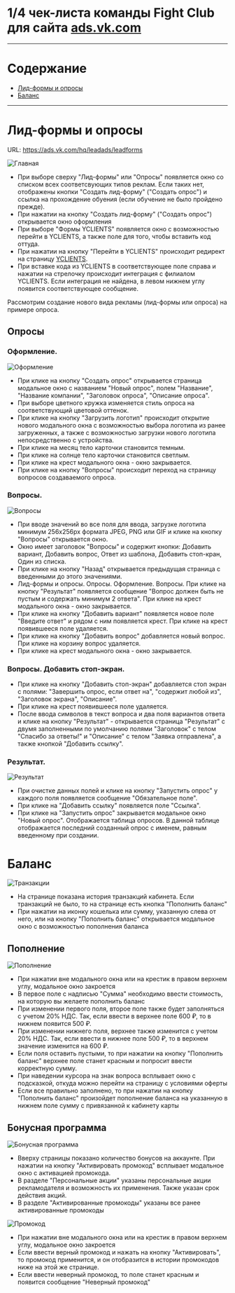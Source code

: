 # 1/4 чек-листа команды Fight Club для сайта [ads.vk.com](ads.vk.com)

---

# Содержание

- [Лид-формы и опросы](#лид-формы-и-опросы)
- [Баланс](#баланс)

---

# Лид-формы и опросы

URL: https://ads.vk.com/hq/leadads/leadforms

![Главная](assets/main.png)

- При выборе сверху "Лид-формы" или "Опросы" появляется окно со списком всех соответсвующих типов реклам. Если таких нет, отображены кнопки "Создать лид-форму" ("Создать опрос") и ссылка на прохождение обуения (если обучение не было пройдено прежде).
- При нажатии на кнопку "Создать лид-форму" ("Создать опрос") открывается окно оформления
- При выборе "Формы YCLIENTS" появляется окно с возможностью перейти в YCLIENTS, а также поле для того, чтобы вставить код оттуда.
- При нажатии на кнопку "Перейти в YCLIENTS" происходит редирект на страницу [YCLIENTS](https://yclients.com/e/mp_7405_vk_ads/).
- При вставке кода из YCLIENTS в соответствующее поле справа и нажатии на стрелочку происходит интеграция с филиалом YCLIENTS. Если интеграция не найдена, в левом нижнем углу появится соответствующее сообщение.

Рассмотрим создание нового вида рекламы (лид-формы или опроса) на примере опроса.

## Опросы

### Оформление.

![Оформление](assets/survey.png)

- При клике на кнопку "Создать опрос" открывается страница модальное окно с названием "Новый опрос", полем "Название", "Название компании", "Заголовок опроса", "Описание опроса".
- При выборе цветного кружка изменяется стиль опроса на соответствующий цветовой оттенок.
- При клике на кнопку "Загрузить логотип" происходит открытие нового модального окна с возможностью выбора логотипа из ранее загруженных, а также с возможностью загрузки нового логотипа непосредственно с устройства.
- При клике на месяц тело карточки становится темным.
- При клике на солнце тело карточки становится светлым.
- При клике на крест модального окна - окно закрывается.
- При клике на кнопку "Вопросы" происходит переход на страницу вопросов создаваемого опроса.

### Вопросы.

![Вопросы](assets/survey2.png)

- При вводе значений во все поля для ввода, загрузке логотипа минимум 256x256px формата JPEG, PNG или GIF и клике на кнопку "Вопросы" открывается окно.
- Окно имеет заголовок "Вопросы" и содержит кнопки: Добавить вариант, Добавить вопрос, Ответ из шаблона, Добавить стоп-кран, Один из списка.
- При клике на кнопку "Назад" открывается предыдущая страница с введенными до этого значениями.
- Лид-формы и опросы. Опросы. Оформление. Вопросы. При клике на кнопку "Результат" появляется сообщение "Вопрос должен быть не пустым и содержать минимум 2 ответа". При клике на крест модального окна - окно закрывается.
- При клике на кнопку "Добавить вариант" появляется новое поле "Введите ответ" и рядом с ним появляется крест. При клике на крест появившееся поле удаляется.
- При клике на кнопку "Добавить вопрос" добавляется новый вопрос. При клике на корзину вопрос удаляется.
- При клике на крест модального окна - окно закрывается.

### Вопросы. Добавить стоп-экран.

- При клике на кнопку "Добавить стоп-экран" добавляется стоп экран с полями: "Завершить опрос, если ответ на", "содержит любой из", "Заголовок экрана", "Описание".
- При клике на крест появившееся поле удаляется.
- После ввода символов в текст вопроса и два поля вариантов ответа и клике на кнопку "Результат" - открывается страница "Результат" с двумя заполненными по умолчанию полями "Заголовок" с телом "Спасибо за ответы!" и "Описание" с телом "Заявка отправлена", а также кнопкой "Добавить ссылку".

### Результат.

![Результат](assets/survey3.png)

- При очистке данных полей и клике на кнопку "Запустить опрос" у каждого поля появляется сообщение "Обязательное поле".
- При клике на "Добавить ссылку" появляется поле "Ссылка".
- При клике на "Запустить опрос" закрывается модальное окно "Новый опрос". Отображается таблица опросов. В данной таблице отображается последний созданный опрос с именем, равным введенному при создании.

# Баланс

![Транзакции](assets/balance.png)

- На странице показана история транзакций кабинета. Если транзакций не было, то на странице есть кнопка "Пополнить баланс"
- При нажатии на иконку кошелька или сумму, указанную слева от него, или на кнопку "Пополнить баланс" открывается модальное окно с возможностью пополнения баланса

## Пополнение

![Пополнение](assets/balance-modal.png)

- При нажатии вне модального окна или на крестик в правом верхнем углу, модальное окно закроется
- В первое поле с надписью "Сумма" необходимо ввести стоимость, на которую вы желаете пополнить баланс
- При изменении первого поля, второе поле также будет заполняться с учетом 20% НДС. Так, если ввести в верхнее поле 600 ₽, то в нижнем появится 500 ₽.
- При изменении нижнего поля, верхнее также изменится с учетом 20% НДС. Так, если ввести в нижнее поле 500 ₽, то в верхнем значение изменится на 600 ₽.
- Если поля оставить пустыми, то при нажатии на кнопку "Пополнить баланс" верхнее поле станет красным и попросит ввести корректную сумму.
- При наведении курсора на знак вопроса всплывает окно с подсказкой, откуда можно перейти на страницу с условиями оферты
- Если все правильно заполнено, то при нажатии на кнопку "Пополнить баланс" произойдет пополнение баланса на указанную в нижнем поле сумму с привязанной к кабинету карты

## Бонусная программа

![Бонусная программа](assets/bonus.png)

- Вверху страницы показано количество бонусов на аккаунте. При нажатии на кнопку "Активировать промокод" всплывает модальное окно с активацией промокода.
- В разделе "Персональные акции" указаны персональные акции рекламодателя и возможность их применения. Также указан срок действия акций.
- В разделе "Активированные промокоды" указаны все ранее активированные промокоды

![Промокод](assets/promo.png)

- При нажатии вне модального окна или на крестик в правом верхнем углу, модальное окно закроется
- Если ввести верный промокод и нажать на кнопку "Активировать", то промокод применится, и он отобразится в истории промокодов ниже на этой же странице.
- Если ввести неверный промокод, то поле станет красным и появится сообщение "Неверный промокод"
